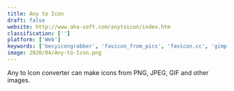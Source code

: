 ```yaml
---
title: Any to Icon
draft: false 
website: http://www.aha-soft.com/anytoicon/index.htm
classification: ['']
platform: ['Web']
keywords: ['becyicongrabber', 'favicon_from_pics', 'favicon.cc', 'gimp', 'gconvert', 'get_icons', 'grafx2', 'icofx', 'icon_explorer', 'icon_to_any', 'iconlover', 'iconviewer', 'iconworkshop', 'iconxp', 'iconsextract', 'jdraw', 'mtpaint', 'pixelformer', 'realworld_icon_editor', 'thumbico', 'icon_sushi']
image: 2020/04/Any-to-Icon.png
---
```

Any to Icon converter can make icons from PNG, JPEG, GIF and other images.